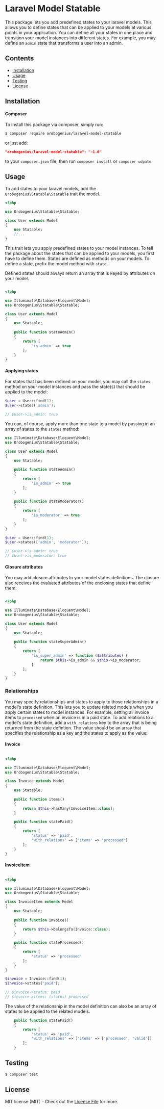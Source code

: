 # Laravel Model Statable

This package lets you add predefined states to your laravel models. This allows you to define states that can be applied to your models at various points in your application.
You can define all your states in one place and transition your model instances into different states. For example, you may define an
`admin` state that transforms a user into an admin.

## Contents

- [Installation](#installation)
- [Usage](#usage)
- [Testing](#testing)
- [License](#license)

<a name="installation"></a>

## Installation
#### Composer
To install this package via composer, simply run: 
```bash
$ composer require orobogenius/laravel-model-statable
```
or just add:
```json
"orobogenius/laravel-model-statable": "~1.0"
```
to your `composer.json` file, then run `composer install` or `composer udpate`.

<a name="usage"></a>

## Usage
To add states to your laravel models, add the `Orobogenius\Statable\Statable` trait the model.
```php
<?php

use Orobogenius\Statable\Statable;

class User extends Model
{
    use Statable;
    //...
}
```

This trait lets you apply predefined states to your model instances. To tell the package about the states that can be applied to your models,
you first have to define them. States are defined as methods on your models. To define a state, prefix the model method with `state`.

Defined states should always return an array that is keyed by attributes on your model.

```php

<?php

use Illuminate\Database\Eloquent\Model;
use Orobogenius\Statable\Statable;

class User extends Model
{
    use Statable;
    
    public function stateAdmin()
    {
        return [
            'is_admin' => true
        ];
    }
}
```
#### Applying states
For states that has been defined on your model, you may call the `states` method on your model instances and pass the state(s)
that should be applied to the model:

```php
$user = User::find(1);
$user->states('admin');

// $user->is_admin: true
```
You can, of course, apply more than one state to a model by passing in an array of states to the `states` method:

```php
use Illuminate\Database\Eloquent\Model;
use Orobogenius\Statable\Statable;

class User extends Model
{
    use Statable;
    
    public function stateAdmin()
    {
        return [
            'is_admin' => true
        ];
    }
    
    public function stateModerator()
    {
        return [
            'is_moderator' => true
        ];
    }
}
```
```php
$user = User::find(1);
$user->states(['admin', 'moderator']);

// $user->is_admin: true
// $user->is_moderator: true
```

#### Closure attributes
You may add closure attributes to your model states definitions. The closure also receives the evaluated attributes of the
enclosing states that define them:

```php

<?php

use Illuminate\Database\Eloquent\Model;
use Orobogenius\Statable\Statable;

class User extends Model
{
    use Statable;
    
    public function stateSuperAdmin()
    {
        return [
            'is_super_admin' => function ($attributes) {
                return $this->is_admin && $this->is_moderator;
            }
        ];
    }
}
```

### Relationships
You may specify relationships and states to apply to those relationships in a model's state definition. This lets you to update related
models when you apply certain states to model instances. For example, setting all invoice items to `processed` when an invoice is
in a paid state. To add relations to a model's state definition, add a `with_relations` key to the array that is being returned from the
state defintion. The value should be an array that specifies the relationship as a key and the states to apply as the value:

#### Invoice
```php

<?php

use Illuminate\Database\Eloquent\Model;
use Orobogenius\Statable\Statable;

class Invoice extends Model
{
    use Statable;
    
    public function items()
    {
        return $this->hasMany(InvoiceItem::class);
    }

    public function statePaid()
    {
        return [
            'status' => 'paid',
            'with_relations' => ['items' => 'processed']
        ];
    }
}
```
#### InvoiceItem
```php

<?php

use Illuminate\Database\Eloquent\Model;
use Orobogenius\Statable\Statable;

class InvoiceItem extends Model
{
    use Statable;
    
    public function invoice()
    {
        return $this->belongsTo(Invoice::class);
    }

    public function stateProcessed()
    {
        return [
            'status' => 'processed'
        ];
    }
}
```
```php
$invoice = Invoice::find(1);
$invoice->states('paid');

// $invoice->status: paid
// $invoice->items: (status) processed
```
The value of the relationship in the model definition can also be an array of states to be applied to the related models.
```php
    public function statePaid()
    {
        return [
            'status' => 'paid',
            'with_relations' => ['items' => ['processed', 'valid']]
        ];
    }
```
<a name="testing"></a>

## Testing
```bash
$ composer test
```

<a name="license"></a>

## License

MIT license (MIT) - Check out the [License File](LICENSE) for more.